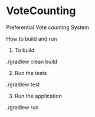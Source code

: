 # VoteCounting
Preferential Vote counting System

How to build and run

1. To build 

./gradlew clean build

2. Run the tests

./gradlew test

3. Run the application

./gradlew run
